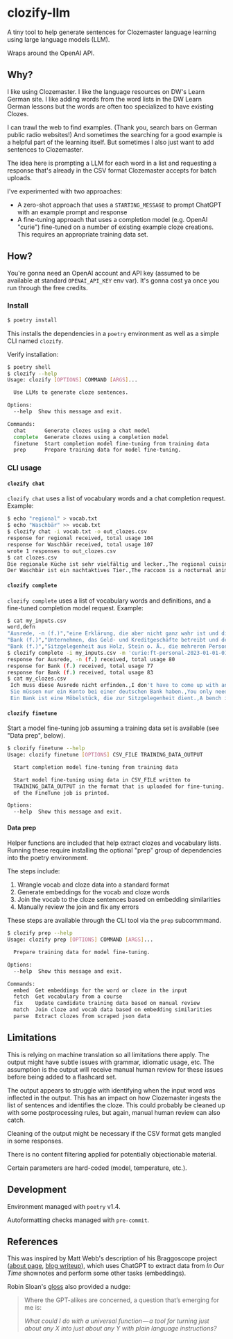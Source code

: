 # clozify-llm

A tiny tool to help generate sentences for Clozemaster language learning using large language models (LLM).

Wraps around the OpenAI API.

## Why?

I like using Clozemaster. I like the language resources on DW's Learn German site. I like adding words from the word lists in the DW Learn German lessons but the words are often too specialized to have existing Clozes.

I can trawl the web to find examples. (Thank you, search bars on German public radio websites!) And sometimes the searching for a good example is a helpful part of the learning itself. But sometimes I also just want to add sentences to Clozemaster.

The idea here is prompting a LLM for each word in a list and requesting a response that's already in the CSV format Clozemaster accepts for batch uploads.

I've experimented with two approaches:
- A zero-shot approach that uses a `STARTING_MESSAGE` to prompt ChatGPT with an example prompt and response
- A fine-tuning approach that uses a completion model (e.g. OpenAI "curie") fine-tuned on a number of existing example cloze creations. This requires an appropriate training data set.

## How?

You're gonna need an OpenAI account and API key (assumed to be available at standard `OPENAI_API_KEY` env var). It's gonna cost ya once you run through the free credits.

### Install

```bash
$ poetry install
```

This installs the dependencies in a `poetry` environment as well as a simple CLI named `clozify`.

Verify installation:

```bash
$ poetry shell
$ clozify --help
Usage: clozify [OPTIONS] COMMAND [ARGS]...

  Use LLMs to generate cloze sentences.

Options:
  --help  Show this message and exit.

Commands:
  chat      Generate clozes using a chat model
  complete  Generate clozes using a completion model
  finetune  Start completion model fine-tuning from training data
  prep      Prepare training data for model fine-tuning.
```

### CLI usage

#### `clozify chat`

`clozify chat` uses a list of vocabulary words and a chat completion request. Example:

```bash
$ echo "regional" > vocab.txt
$ echo "Waschbär" >> vocab.txt
$ clozify chat -i vocab.txt -o out_clozes.csv
response for regional received, total usage 104
response for Waschbär received, total usage 107
wrote 1 responses to out_clozes.csv
$ cat clozes.csv
Die regionale Küche ist sehr vielfältig und lecker.,The regional cuisine is very diverse and delicious.,regional
Der Waschbär ist ein nachtaktives Tier.,The raccoon is a nocturnal animal.,Waschbär
```

#### `clozify complete`

`clozify complete` uses a list of vocabulary words and definitions, and a fine-tuned completion model request. Example:

```bash
$ cat my_inputs.csv
word,defn
"Ausrede, -n (f.)","eine Erklärung, die aber nicht ganz wahr ist und die eine Entschuldigung für etwas sein soll"
"Bank (f.)","Unternehmen, das Geld- und Kreditgeschäfte betreibt und den Zahlungsverkehr vermittelt"
"Bank (f.)","Sitzgelegenheit aus Holz, Stein o. Ä., die mehreren Personen nebeneinander Platz bietet"
$ clozify complete -i my_inputs.csv -m 'curie:ft-personal-2023-01-01-01-01-01' -o my_clozes.csv
response for Ausrede, -n (f.) received, total usage 80
response for Bank (f.) received, total usage 77
response for Bank (f.) received, total usage 83
$ cat my_clozes.csv
 Ich muss diese Ausrede nicht erfinden.,I don't have to come up with an excuse.,Ausrede
 Sie müssen nur ein Konto bei einer deutschen Bank haben.,You only need a bank account in Germany.,Bank
 Ein Bank ist eine Möbelstück, die zur Sitzgelegenheit dient.,A bench is a piece of furniture that serves as a seating device.,Bank
```

#### `clozify finetune`

Start a model fine-tuning job assuming a training data set is available (see "Data prep", below).

```bash
$ clozify finetune --help
Usage: clozify finetune [OPTIONS] CSV_FILE TRAINING_DATA_OUTPUT

  Start completion model fine-tuning from training data

  Start model fine-tuning using data in CSV_FILE written to
  TRAINING_DATA_OUTPUT in the format that is uploaded for fine-tuning. Details
  of the FineTune job is printed.

Options:
  --help  Show this message and exit.
```

#### Data prep

Helper functions are included that help extract clozes and vocabulary lists. Running these require installing the optional "prep" group of dependencies into the poetry environment.

The steps include:
1) Wrangle vocab and cloze data into a standard format
2) Generate embeddings for the vocab and cloze words
3) Join the vocab to the cloze sentences based on embedding similarities
4) Manually review the join and fix any errors

These steps are available through the CLI tool via the `prep` subcommmand.

```bash
$ clozify prep --help
Usage: clozify prep [OPTIONS] COMMAND [ARGS]...

  Prepare training data for model fine-tuning.

Options:
  --help  Show this message and exit.

Commands:
  embed  Get embeddings for the word or cloze in the input
  fetch  Get vocabulary from a course
  fix    Update candidate training data based on manual review
  match  Join cloze and vocab data based on embedding similarities
  parse  Extract clozes from scraped json data
```

## Limitations

This is relying on machine translation so all limitations there apply. The output might have subtle issues with grammar, idiomatic usage, etc. The assumption is the output will receive manual human review for these issues before being added to a flashcard set.

The output appears to struggle with identifying when the input word was inflected in the output. This has an impact on how Clozemaster ingests the list of sentences and identifies the cloze. This could probably be cleaned up with some postprocessing rules, but again, manual human review can also catch.

Cleaning of the output might be necessary if the CSV format gets mangled in some responses.

There is no content filtering applied for potentially objectionable material.

Certain parameters are hard-coded (model, temperature, etc.).

## Development

Environment managed with `poetry` v1.4.

Autoformatting checks managed with `pre-commit`.

## References

This was inspired by Matt Webb's description of his Braggoscope project ([about page](https://genmon.github.io/braggoscope/about), [blog writeup](https://interconnected.org/home/2023/02/07/braggoscope)), which uses ChatGPT to extract data from *In Our Time* shownotes and perform some other tasks (embeddings).

Robin Sloan's [gloss](https://www.robinsloan.com/lab/phase-change/) also provided a nudge:

> Where the GPT-alikes are concerned, a question that’s emerging for me is:
>
> *What could I do with a universal function — a tool for turning just about any X into just about any Y with plain language instructions?*
